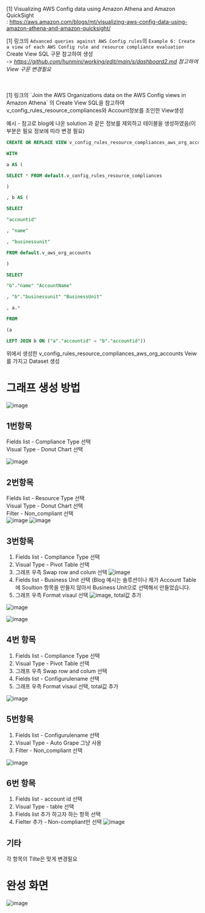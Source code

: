 [1] Visualizing AWS Config data using Amazon Athena and Amazon QuickSight   
  : https://aws.amazon.com/blogs/mt/visualizing-aws-config-data-using-amazon-athena-and-amazon-quicksight/   

[1] 링크의 `Advanced queries against AWS Config rules`의 `Example 6: Create a view of each AWS Config rule and resource compliance evaluation` Create View SQL 구문 참고하여 생성    
  ->  *https://github.com/hunmini/working/edit/main/s/dashboard2.md  참고하여 View 구문 변경필요*
  
</br>
</br>
[1] 링크의 `Join the AWS Organizations data on the AWS Config views in Amazon Athena` 의 Create View SQL을 참고하여 v_config_rules_resource_compliances와 Account정보를 조인한 View생성

예시 - 참고로 blog에 나온 solution 과 같은 정보를 제외하고 테이블을 생성하였음(이 부분은 필요 정보에 따라 변경 필요)
```sql
CREATE OR REPLACE VIEW v_config_rules_resource_compliances_aws_org_accounts AS

WITH

a AS (

SELECT * FROM default.v_config_rules_resource_compliances

)

, b AS (

SELECT

"accountid"

, "name"

, "businessunit"

FROM default.v_aws_org_accounts

)

SELECT

"b"."name" "AccountName"

, "b"."businessunit" "BusinessUnit"

, a.*

FROM

(a

LEFT JOIN b ON ("a"."accountid" = "b"."accountid"))
```


위에서 생성한 v_config_rules_resource_compliances_aws_org_accounts Veiw를 가지고 Dataset 생성




# 그래프 생성 방법
![image](https://user-images.githubusercontent.com/42329161/155921838-b7471d6a-5f8b-4ecc-a0bf-df9ee1f419c3.png)


## 1번항목

Fields list - Compliance Type 선택    
Visual Type - Donut Chart 선택

![image](https://user-images.githubusercontent.com/42329161/155927576-78f659c9-9354-4aa7-9dc3-fbb7deada2b4.png)


   
## 2번항목
Fields list - Resource Type 선택    
Visual Type - Donut Chart 선택   
Filter - Non_compliant 선택   
![image](https://user-images.githubusercontent.com/42329161/155928503-5a548f72-14b4-4164-a573-86f81330a7bb.png)
![image](https://user-images.githubusercontent.com/42329161/155928461-91f559f4-55df-4b84-a470-231b7a856ce2.png)

   

## 3번항목
1) Fields list - Compliance Type 선택     
2) Visual Type - Pivot Table 선택      
3) 그래프 우측 Swap row and colum 선택 ![image](https://user-images.githubusercontent.com/42329161/155938874-93b7ccc4-33b4-4ea3-abbd-89bc1a8c1d2e.png)   
4) Fields list - Business Unit 선택 (Blog 예시는 솔루션이나 제가 Account Table에 Soultion 항목을 만들지 않아서 Business Unit으로 선택해서 만들었습니다.      
5) 그래프 우측 Format visaul 선택 ![image](https://user-images.githubusercontent.com/42329161/155939235-a3506e9e-9afb-4ccc-b877-c61893beae3a.png), total값 추가   

      
![image](https://user-images.githubusercontent.com/42329161/155939283-1175b081-80d1-4913-84cc-d495aa422b2f.png)
   
![image](https://user-images.githubusercontent.com/42329161/155939329-3252b4b1-f848-4c75-b75b-5f446b8b5ce1.png)



## 4번 항목
1) Fields list - Compliance Type 선택     
2) Visual Type - Pivot Table 선택      
3) 그래프 우측 Swap row and colum 선택
4) Fields list - Configurulename 선택
5) 그래프 우측 Format visaul 선택, total값 추가   

![image](https://user-images.githubusercontent.com/42329161/155940558-75d6f884-3e9e-4022-a7ba-8bc732986ea6.png)


   
   
## 5번항목
1) Fields list - Configurulename 선택     
2) Visual Type - Auto Grape 그냥 사용   
3) Filter - Non_compliant 선택   

![image](https://user-images.githubusercontent.com/42329161/155940812-6eb2cb69-d4b9-48f6-8035-06f7cc93c655.png)

   
   
   
## 6번 항목
1) Fields list - account id 선택   
2) Visual Type - table 선택
3) Fields list 추가 하고자 하는 항목 선택
4) Fielter 추가 - Non-compliant만 선택 
![image](https://user-images.githubusercontent.com/42329161/155941325-8bb05983-9a68-4409-82ff-d67b1d9ab3bf.png)   
   
  
  
## 기타
각 항목의 Tilte은 맞게 변경필요



# 완성 화면

![image](https://user-images.githubusercontent.com/42329161/155941967-f515414a-4640-4fbb-92c2-8dd0b2107d70.png)
